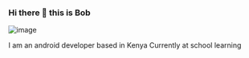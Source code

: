 ### Hi there 👋 this is Bob
![image](https://user-images.githubusercontent.com/71088165/123682860-3d2ace00-d854-11eb-8f90-b0dbdce57d89.png)



I am an android developer based in Kenya
Currently at school learning
 

<!--
**robert-muriithi/robert-muriithi** is a ✨ _special_ ✨ repository because its `README.md` (this file) appears on your GitHub profile.

Here are some ideas to get you started:

- 🔭 I’m currently working on ...
- 🌱 I’m currently learning ...
- 👯 I’m looking to collaborate on ...
- 🤔 I’m looking for help with ...
- 💬 Ask me about ...
- 📫 How to reach me: ...
- 😄 Pronouns: ...
- ⚡ Fun fact: ...
-->
